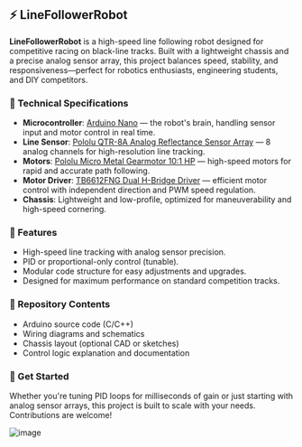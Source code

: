 ## ⚡ LineFollowerRobot

**LineFollowerRobot** is a high-speed line following robot designed for competitive racing on black-line tracks. Built with a lightweight chassis and a precise analog sensor array, this project balances speed, stability, and responsiveness—perfect for robotics enthusiasts, engineering students, and DIY competitors.

### 🔧 Technical Specifications

* **Microcontroller**: [Arduino Nano](https://store.arduino.cc/products/arduino-nano) — the robot's brain, handling sensor input and motor control in real time.
* **Line Sensor**: [Pololu QTR-8A Analog Reflectance Sensor Array](https://www.pololu.com/product/960) — 8 analog channels for high-resolution line tracking.
* **Motors**: [Pololu Micro Metal Gearmotor 10:1 HP](https://www.pololu.com/product/1093) — high-speed motors for rapid and accurate path following.
* **Motor Driver**: [TB6612FNG Dual H-Bridge Driver](https://www.sparkfun.com/products/14451) — efficient motor control with independent direction and PWM speed regulation.
* **Chassis**: Lightweight and low-profile, optimized for maneuverability and high-speed cornering.

### 🧠 Features

* High-speed line tracking with analog sensor precision.
* PID or proportional-only control (tunable).
* Modular code structure for easy adjustments and upgrades.
* Designed for maximum performance on standard competition tracks.

### 📂 Repository Contents

* Arduino source code (C/C++)
* Wiring diagrams and schematics
* Chassis layout (optional CAD or sketches)
* Control logic explanation and documentation

### 🚀 Get Started

Whether you're tuning PID loops for milliseconds of gain or just starting with analog sensor arrays, this project is built to scale with your needs. Contributions are welcome!



![image](https://github.com/user-attachments/assets/a5fbad09-8d54-4fb5-b7a3-0f29d2f788ca)


